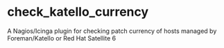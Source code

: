 # check_katello_currency
A Nagios/Icinga plugin for checking patch currency of hosts managed by Foreman/Katello or Red Hat Satellite 6
